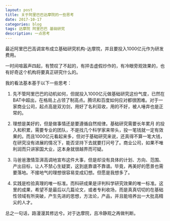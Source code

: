 ```yaml
---
layout: post
title: 关于阿里巴巴达摩院的一些思考
date: 2017-10-17
categories: blog
tags: 达摩院 阿里巴巴 基础研究
description: 一点思考
---
```


最近阿里巴巴高调宣布成立基础研究机构-达摩院，并且要投入1000亿元作为研发费用。

一时间喧嚣声四起，有赞叹了不起的，有抨击虚假炒作的，有冷眼旁观效果的，也有好奇这个机构将要真正研究什么的。

我的看法基本基于以下一些思考：

1. 先不管阿里巴巴的动机如何，但就投入1000亿元做基础研究这份气度，已然在BAT中超出，在格局上占领了制高点。腾讯和百度如何应对都很困难。对于一家商业公司，起点高是双刃剑，用好了名利双收，用的不好，被人唾弃也是正常的。

2. 理想是美好的，但是做事情还是要遵循自然规律。基础研究需要长年累月 的投入和积累，需要专业的团队，不是找几个科学家来带头，投一笔钱就一定有效果的。而且1000亿元看起来多，但对于基础研究来说，还真得不算一笔大钱，在研究没有进展的情况下，能否坚持下去就要打问号了。商业公司，如果不唯利润而只讲家国大业，这本身就很越界而可疑。

3. 马爸爸激情澎湃高调地宣布这件大事，但是却没有具体的计划、方向、范围、产出目标，让人不禁心生疑窦，这到底靠谱不靠谱。毕竟，再美好的愿景也需要落地。不接地气的理想很容易变成幻想。但愿是我想多了。

4. 实践是检验真理的唯一标准。而科研成果是评判科学研究效果的唯一标准。这里的成果，希望不是最后以几篇论文，或者专利收场，而是真真切切的在基础性领域有所突破，产生先进的思想，方法论，产品，并且能培养出一大批高精尖的人才。

总之一句话，路漫漫其修远兮。对于达摩院，且冷静观之再做判断。
